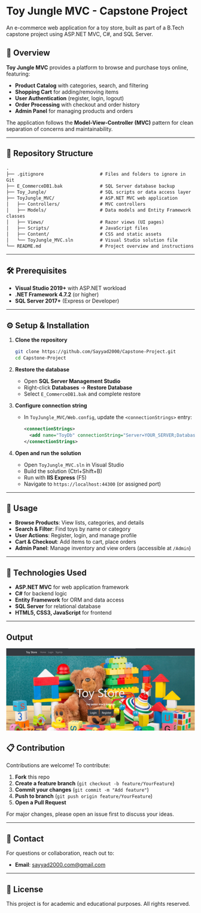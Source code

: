 # Toy Jungle MVC - Capstone Project

An e-commerce web application for a toy store, built as part of a B.Tech capstone project using ASP.NET MVC, C#, and SQL Server.

## 🚀 Overview

**Toy Jungle MVC** provides a platform to browse and purchase toys online, featuring:

* **Product Catalog** with categories, search, and filtering
* **Shopping Cart** for adding/removing items
* **User Authentication** (register, login, logout)
* **Order Processing** with checkout and order history
* **Admin Panel** for managing products and orders

The application follows the **Model-View-Controller (MVC)** pattern for clean separation of concerns and maintainability.

---

## 📁 Repository Structure

```
.
├── .gitignore                     # Files and folders to ignore in Git
├── E_CommerceDB1.bak              # SQL Server database backup
├── Toy_Jungle/                    # SQL scripts or data access layer
├── ToyJungle_MVC/                 # ASP.NET MVC web application
│   ├── Controllers/               # MVC controllers
│   ├── Models/                    # Data models and Entity Framework classes
│   ├── Views/                     # Razor views (UI pages)
│   ├── Scripts/                   # JavaScript files
│   ├── Content/                   # CSS and static assets
│   └── ToyJungle_MVC.sln          # Visual Studio solution file
└── README.md                      # Project overview and instructions
```

---

## 🛠️ Prerequisites

* **Visual Studio 2019+** with ASP.NET workload
* **.NET Framework 4.7.2** (or higher)
* **SQL Server 2017+** (Express or Developer)

---

## ⚙️ Setup & Installation

1. **Clone the repository**

   ```bash
   git clone https://github.com/Sayyad2000/Capstone-Project.git
   cd Capstone-Project
   ```

2. **Restore the database**

   * Open **SQL Server Management Studio**
   * Right-click **Databases** → **Restore Database**
   * Select `E_CommerceDB1.bak` and complete restore

3. **Configure connection string**

   * In `ToyJungle_MVC/Web.config`, update the `<connectionStrings>` entry:

     ```xml
     <connectionStrings>
       <add name="ToyDb" connectionString="Server=YOUR_SERVER;Database=E_CommerceDB1;Trusted_Connection=True;" providerName="System.Data.SqlClient" />
     </connectionStrings>
     ```

4. **Open and run the solution**

   * Open `ToyJungle_MVC.sln` in Visual Studio
   * Build the solution (Ctrl+Shift+B)
   * Run with **IIS Express** (F5)
   * Navigate to `https://localhost:44300` (or assigned port)

---

## 🎯 Usage

* **Browse Products**: View lists, categories, and details
* **Search & Filter**: Find toys by name or category
* **User Actions**: Register, login, and manage profile
* **Cart & Checkout**: Add items to cart, place orders
* **Admin Panel**: Manage inventory and view orders (accessible at `/Admin`)

---

## 🧩 Technologies Used

* **ASP.NET MVC** for web application framework
* **C#** for backend logic
* **Entity Framework** for ORM and data access
* **SQL Server** for relational database
* **HTML5, CSS3, JavaScript** for frontend

---
## **Output**

![Face Matching Output](Output.png)


## 📋 Contribution

Contributions are welcome! To contribute:

1. **Fork** this repo
2. **Create a feature branch** (`git checkout -b feature/YourFeature`)
3. **Commit your changes** (`git commit -m "Add feature"`)
4. **Push to branch** (`git push origin feature/YourFeature`)
5. **Open a Pull Request**

For major changes, please open an issue first to discuss your ideas.

---

## 📧 Contact

For questions or collaboration, reach out to:

* **Email**: [sayyad2000.com@gmail.com](mailto:sayyad2000.com@gmail.com)

---

## 📜 License

This project is for academic and educational purposes. All rights reserved.
